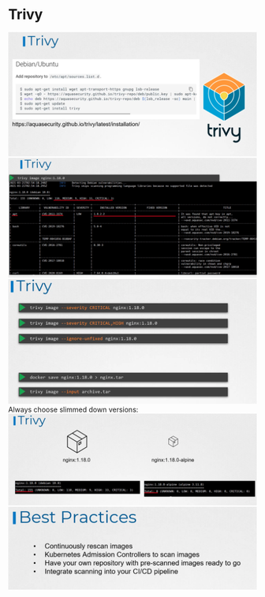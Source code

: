# Trivy

![](../images/31_trivy_1.png)
![](../images/31_trivy_2.png)
![](../images/31_trivy_3.png)
Always choose slimmed down versions:
![](../images/31_trivy_4.png)
![](../images/31_trivy_5.png)